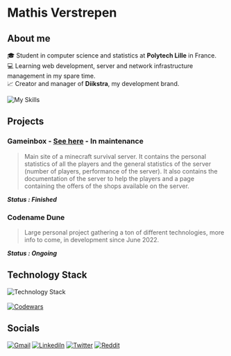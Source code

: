 # Mathis Verstrepen

## About me 

:mortar_board: Student in computer science and statistics at **Polytech Lille** in France. <br />
:computer: Learning web development, server and network infrastructure management in my spare time. <br />
:chart_with_upwards_trend: Creator and manager of **Diikstra**, my development brand. <br />

![My Skills](https://github-profile-summary-cards.vercel.app/api/cards/profile-details?username=MathisVerstrepen&theme=moonlight) 

## Projects

### Gameinbox - [See here](https://diikstra.fr/gameinbox/accueil/) - In maintenance

> Main site of a minecraft survival server. It contains the personal statistics of all the players and the general statistics of the server (number of players, performance of the server). It also contains the documentation of the server to help the players and a page containing the offers of the shops available on the server.

***Status : Finished***

### Codename Dune

> Large personal project gathering a ton of different technologies, more info to come, in development since June 2022.

***Status : Ongoing***

## Technology Stack

![Technology Stack](https://skillicons.dev/icons?i=html,css,js,ts,nodejs,nuxtjs,vue,tailwind,nginx,docker,postgres,redis,c,py,r)<br /><br />
[![Codewars](https://www.codewars.com/users/Mathis%20Verstrepen/badges/large)](https://www.codewars.com/users/Mathis%20Verstrepen)

## Socials

[![Gmail](https://img.shields.io/badge/Gmail-D14836?style=for-the-badge&logo=gmail&logoColor=white)](mailto:contact@diikstra.fr)
[![Linkediln](https://img.shields.io/badge/LinkedIn-0077B5?style=for-the-badge&logo=linkedin&logoColor=white)](https://www.linkedin.com/in/mathis-verstrepen-296a01153)
[![Twitter](https://img.shields.io/badge/Twitter-1DA1F2?style=for-the-badge&logo=twitter&logoColor=white)](https://twitter.com/mathis_v1)
[![Reddit](https://img.shields.io/badge/Reddit-FF4500?style=for-the-badge&logo=reddit&logoColor=white)](https://www.reddit.com/user/Mathis777) 
<br />


